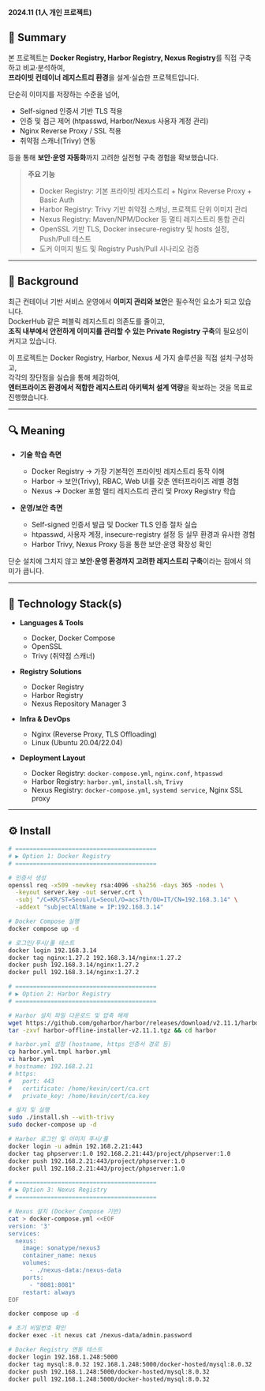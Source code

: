 **2024.11 (1人 개인 프로젝트)**

## **📌 Summary**

본 프로젝트는 **Docker Registry, Harbor Registry, Nexus Registry**를 직접 구축하고 비교·분석하여,  
**프라이빗 컨테이너 레지스트리 환경**을 설계·실습한 프로젝트입니다.  

단순히 이미지를 저장하는 수준을 넘어,  
- Self-signed 인증서 기반 TLS 적용  
- 인증 및 접근 제어 (htpasswd, Harbor/Nexus 사용자 계정 관리)  
- Nginx Reverse Proxy / SSL 적용  
- 취약점 스캐너(Trivy) 연동  

등을 통해 **보안·운영 자동화**까지 고려한 실전형 구축 경험을 확보했습니다.  

> **주요 기능**
> - Docker Registry: 기본 프라이빗 레지스트리 + Nginx Reverse Proxy + Basic Auth
> - Harbor Registry: Trivy 기반 취약점 스캐닝, 프로젝트 단위 이미지 관리
> - Nexus Registry: Maven/NPM/Docker 등 멀티 레지스트리 통합 관리
> - OpenSSL 기반 TLS, Docker insecure-registry 및 hosts 설정, Push/Pull 테스트
> - 도커 이미지 빌드 및 Registry Push/Pull 시나리오 검증

---

## **🤔 Background**

최근 컨테이너 기반 서비스 운영에서 **이미지 관리와 보안**은 필수적인 요소가 되고 있습니다.  
DockerHub 같은 퍼블릭 레지스트리 의존도를 줄이고,  
**조직 내부에서 안전하게 이미지를 관리할 수 있는 Private Registry 구축**의 필요성이 커지고 있습니다.  

이 프로젝트는 Docker Registry, Harbor, Nexus 세 가지 솔루션을 직접 설치·구성하고,  
각각의 장단점을 실습을 통해 체감하여,  
**엔터프라이즈 환경에서 적합한 레지스트리 아키텍처 설계 역량**을 확보하는 것을 목표로 진행했습니다.  

---

## **🔍 Meaning**

- **기술 학습 측면**
  - Docker Registry → 가장 기본적인 프라이빗 레지스트리 동작 이해
  - Harbor → 보안(Trivy), RBAC, Web UI를 갖춘 엔터프라이즈 레벨 경험
  - Nexus → Docker 포함 멀티 레지스트리 관리 및 Proxy Registry 학습

- **운영/보안 측면**
  - Self-signed 인증서 발급 및 Docker TLS 인증 절차 실습
  - htpasswd, 사용자 계정, insecure-registry 설정 등 실무 환경과 유사한 경험
  - Harbor Trivy, Nexus Proxy 등을 통한 보안·운영 확장성 확인

단순 설치에 그치지 않고 **보안·운영 환경까지 고려한 레지스트리 구축**이라는 점에서 의미가 큽니다.  

---

## **🔨 Technology Stack(s)**

- **Languages & Tools**
  - Docker, Docker Compose
  - OpenSSL
  - Trivy (취약점 스캐너)

- **Registry Solutions**
  - Docker Registry
  - Harbor Registry
  - Nexus Repository Manager 3

- **Infra & DevOps**
  - Nginx (Reverse Proxy, TLS Offloading)
  - Linux (Ubuntu 20.04/22.04)

- **Deployment Layout**
  - Docker Registry: `docker-compose.yml`, `nginx.conf`, `htpasswd`
  - Harbor Registry: `harbor.yml`, `install.sh`, `Trivy`
  - Nexus Registry: `docker-compose.yml`, `systemd service`, Nginx SSL proxy

---

## **⚙️ Install**

```bash
# ========================================
# ▶ Option 1: Docker Registry
# ========================================

# 인증서 생성
openssl req -x509 -newkey rsa:4096 -sha256 -days 365 -nodes \
  -keyout server.key -out server.crt \
  -subj "/C=KR/ST=Seoul/L=Seoul/O=acs7th/OU=IT/CN=192.168.3.14" \
  -addext "subjectAltName = IP:192.168.3.14"

# Docker Compose 실행
docker compose up -d

# 로그인/푸시/풀 테스트
docker login 192.168.3.14
docker tag nginx:1.27.2 192.168.3.14/nginx:1.27.2
docker push 192.168.3.14/nginx:1.27.2
docker pull 192.168.3.14/nginx:1.27.2

# ========================================
# ▶ Option 2: Harbor Registry
# ========================================

# Harbor 설치 파일 다운로드 및 압축 해제
wget https://github.com/goharbor/harbor/releases/download/v2.11.1/harbor-offline-installer-v2.11.1.tgz
tar -zxvf harbor-offline-installer-v2.11.1.tgz && cd harbor

# harbor.yml 설정 (hostname, https 인증서 경로 등)
cp harbor.yml.tmpl harbor.yml
vi harbor.yml
# hostname: 192.168.2.21
# https:
#   port: 443
#   certificate: /home/kevin/cert/ca.crt
#   private_key: /home/kevin/cert/ca.key

# 설치 및 실행
sudo ./install.sh --with-trivy
sudo docker-compose up -d

# Harbor 로그인 및 이미지 푸시/풀
docker login -u admin 192.168.2.21:443
docker tag phpserver:1.0 192.168.2.21:443/project/phpserver:1.0
docker push 192.168.2.21:443/project/phpserver:1.0
docker pull 192.168.2.21:443/project/phpserver:1.0

# ========================================
# ▶ Option 3: Nexus Registry
# ========================================

# Nexus 설치 (Docker Compose 기반)
cat > docker-compose.yml <<EOF
version: '3'
services:
  nexus:
    image: sonatype/nexus3
    container_name: nexus
    volumes:
      - ./nexus-data:/nexus-data
    ports:
      - "8081:8081"
    restart: always
EOF

docker compose up -d

# 초기 비밀번호 확인
docker exec -it nexus cat /nexus-data/admin.password

# Docker Registry 연동 테스트
docker login 192.168.1.248:5000
docker tag mysql:8.0.32 192.168.1.248:5000/docker-hosted/mysql:8.0.32
docker push 192.168.1.248:5000/docker-hosted/mysql:8.0.32
docker pull 192.168.1.248:5000/docker-hosted/mysql:8.0.32

